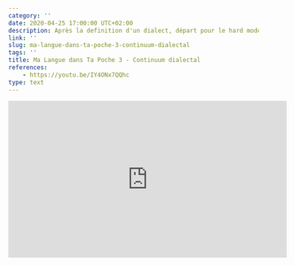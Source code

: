 ```yaml
---
category: ''
date: 2020-04-25 17:00:00 UTC+02:00
description: Après la definition d'un dialect, départ pour le hard mode et découvrons le continuum dialectal
link: ''
slug: ma-langue-dans-ta-poche-3-continuum-dialectal
tags: ''
title: Ma Langue dans Ta Poche 3 - Continuum dialectal
references:
    - https://youtu.be/IY4ONx7QQhc
type: text
---
```


<iframe width="560" height="315" src="https://www.youtube-nocookie.com/embed/IY4ONx7QQhc" frameborder="0" allow="accelerometer; autoplay; encrypted-media; gyroscope; picture-in-picture" allowfullscreen></iframe>
